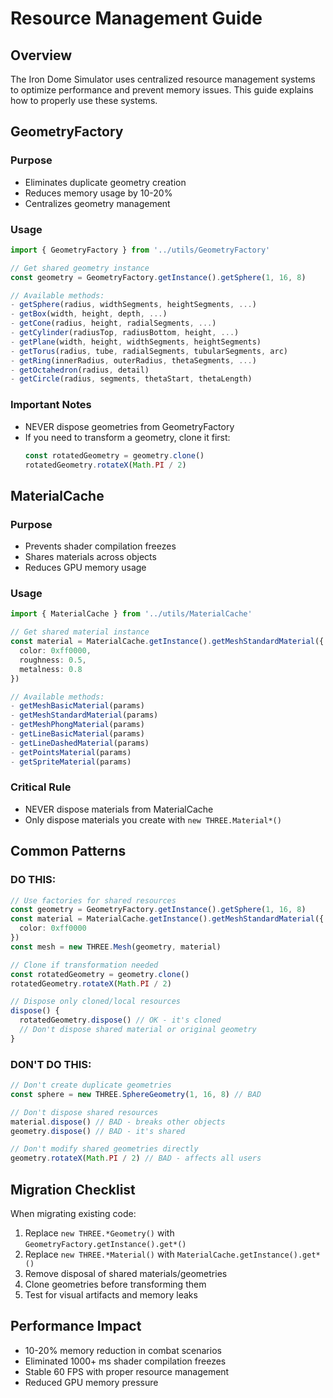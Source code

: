 # Resource Management Guide

## Overview
The Iron Dome Simulator uses centralized resource management systems to optimize performance and prevent memory issues. This guide explains how to properly use these systems.

## GeometryFactory

### Purpose
- Eliminates duplicate geometry creation
- Reduces memory usage by 10-20%
- Centralizes geometry management

### Usage
```typescript
import { GeometryFactory } from '../utils/GeometryFactory'

// Get shared geometry instance
const geometry = GeometryFactory.getInstance().getSphere(1, 16, 8)

// Available methods:
- getSphere(radius, widthSegments, heightSegments, ...)
- getBox(width, height, depth, ...)
- getCone(radius, height, radialSegments, ...)
- getCylinder(radiusTop, radiusBottom, height, ...)
- getPlane(width, height, widthSegments, heightSegments)
- getTorus(radius, tube, radialSegments, tubularSegments, arc)
- getRing(innerRadius, outerRadius, thetaSegments, ...)
- getOctahedron(radius, detail)
- getCircle(radius, segments, thetaStart, thetaLength)
```

### Important Notes
- NEVER dispose geometries from GeometryFactory
- If you need to transform a geometry, clone it first:
  ```typescript
  const rotatedGeometry = geometry.clone()
  rotatedGeometry.rotateX(Math.PI / 2)
  ```

## MaterialCache

### Purpose
- Prevents shader compilation freezes
- Shares materials across objects
- Reduces GPU memory usage

### Usage
```typescript
import { MaterialCache } from '../utils/MaterialCache'

// Get shared material instance
const material = MaterialCache.getInstance().getMeshStandardMaterial({
  color: 0xff0000,
  roughness: 0.5,
  metalness: 0.8
})

// Available methods:
- getMeshBasicMaterial(params)
- getMeshStandardMaterial(params)
- getMeshPhongMaterial(params)
- getLineBasicMaterial(params)
- getLineDashedMaterial(params)
- getPointsMaterial(params)
- getSpriteMaterial(params)
```

### Critical Rule
- NEVER dispose materials from MaterialCache
- Only dispose materials you create with `new THREE.Material*()`

## Common Patterns

### DO THIS:
```typescript
// Use factories for shared resources
const geometry = GeometryFactory.getInstance().getSphere(1, 16, 8)
const material = MaterialCache.getInstance().getMeshStandardMaterial({
  color: 0xff0000
})
const mesh = new THREE.Mesh(geometry, material)

// Clone if transformation needed
const rotatedGeometry = geometry.clone()
rotatedGeometry.rotateX(Math.PI / 2)

// Dispose only cloned/local resources
dispose() {
  rotatedGeometry.dispose() // OK - it's cloned
  // Don't dispose shared material or original geometry
}
```

### DON'T DO THIS:
```typescript
// Don't create duplicate geometries
const sphere = new THREE.SphereGeometry(1, 16, 8) // BAD

// Don't dispose shared resources
material.dispose() // BAD - breaks other objects
geometry.dispose() // BAD - it's shared

// Don't modify shared geometries directly
geometry.rotateX(Math.PI / 2) // BAD - affects all users
```

## Migration Checklist
When migrating existing code:
1. Replace `new THREE.*Geometry()` with `GeometryFactory.getInstance().get*()`
2. Replace `new THREE.*Material()` with `MaterialCache.getInstance().get*()`
3. Remove disposal of shared materials/geometries
4. Clone geometries before transforming them
5. Test for visual artifacts and memory leaks

## Performance Impact
- 10-20% memory reduction in combat scenarios
- Eliminated 1000+ ms shader compilation freezes
- Stable 60 FPS with proper resource management
- Reduced GPU memory pressure